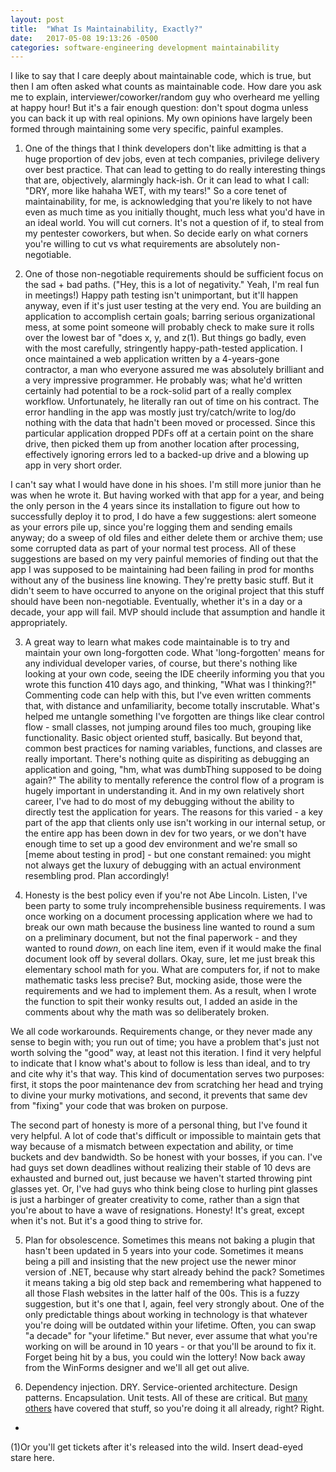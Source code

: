 ```yaml
---
layout: post
title:  "What Is Maintainability, Exactly?"
date:   2017-05-08 19:13:26 -0500
categories: software-engineering development maintainability
---
```


I like to say that I care deeply about maintainable code, which is true, but then I am often asked what counts as maintainable code. How dare you ask me to explain, interviewer/coworker/random guy who overheard me yelling at happy hour! But it's a fair enough question: don't spout dogma unless you can back it up with real opinions. My own opinions have largely been formed through maintaining some very specific, painful examples.

1. One of the things that I think developers don't like admitting is that a huge proportion of dev jobs, even at tech companies, privilege delivery over best practice. That can lead to getting to do really interesting things that are, objectively, alarmingly hack-ish. Or it can lead to what I call: "DRY, more like hahaha WET, with my tears!" So a core tenet of maintainability, for me, is acknowledging that you're likely to not have even as much time as you initially thought, much less what you'd have in an ideal world. You will cut corners. It's not a question of if, to steal from my pentester coworkers, but when. So decide early on what corners you're willing to cut vs what requirements are absolutely non-negotiable.

2. One of those non-negotiable requirements should be sufficient focus on the sad + bad paths. ("Hey, this is a lot of negativity." Yeah, I'm real fun in meetings!) Happy path testing isn't unimportant, but it'll happen anyway, even if it's just user testing at the very end. You are building an application to accomplish certain goals; barring serious organizational mess, at some point someone will probably check to make sure it rolls over the lowest bar of "does x, y, and z(1). But things go badly, even with the most carefully, stringently happy-path-tested application. I once maintained a web application written by a 4-years-gone contractor, a man who everyone assured me was absolutely brilliant and a very impressive programmer. He probably was; what he'd written certainly had potential to be a rock-solid part of a really complex workflow. Unfortunately, he literally ran out of time on his contract. The error handling in the app was mostly just try/catch/write to log/do nothing with the data that hadn't been moved or processed. Since this particular application dropped PDFs off at a certain point on the share drive, then picked them up from another location after processing, effectively ignoring errors led to a backed-up drive and a blowing up app in very short order.

I can't say what I would have done in his shoes. I'm still more junior than he was when he wrote it. But having worked with that app for a year, and being the only person in the 4 years since its installation to figure out how to successfully deploy it to prod, I do have a few suggestions: alert someone as your errors pile up, since you're logging them and sending emails anyway; do a sweep of old files and either delete them or archive them; use some corrupted data as part of your normal test process. All of these suggestions are based on my very painful memories of finding out that the app I was supposed to be maintaining had been failing in prod for months without any of the business line knowing. They're pretty basic stuff. But it didn't seem to have occurred to anyone on the original project that this stuff should have been non-negotiable. Eventually, whether it's in a day or a decade, your app will fail. MVP should include that assumption and handle it appropriately.

3. A great way to learn what makes code maintainable is to try and maintain your own long-forgotten code. What 'long-forgotten' means for any individual developer varies, of course, but there's nothing like looking at your own code, seeing the IDE cheerily informing you that you wrote this function 410 days ago, and thinking, "What was I thinking?!" Commenting code can help with this, but I've even written comments that, with distance and unfamiliarity, become totally inscrutable. What's helped me untangle something I've forgotten are things like clear control flow - small classes, not jumping around files too much, grouping like functionality. Basic object oriented stuff, basically. But beyond that, common best practices for naming variables, functions, and classes are really important. There's nothing quite as dispiriting as debugging an application and going, "hm, what was dumbThing supposed to be doing again?" The ability to mentally reference the control flow of a program is hugely important in understanding it. And in my own relatively short career, I've had to do most of my debugging without the ability to directly test the application for years. The reasons for this varied - a key part of the app that clients only use isn't working in our internal setup, or the entire app has been down in dev for two years, or we don't have enough time to set up a good dev environment and we're small so [meme about testing in prod] - but one constant remained: you might not always get the luxury of debugging with an actual environment resembling prod. Plan accordingly!

4. Honesty is the best policy even if you're not Abe Lincoln. Listen, I've been party to some truly incomprehensible business requirements. I was once working on a document processing application where we had to break our own math because the business line wanted to round a sum on a preliminary document, but not the final paperwork - and they wanted to round <em>down</em>, on each line item, even if it would make the final document look off by several dollars. Okay, sure, let me just break this elementary school math for you. What are computers for, if not to make mathematic tasks less precise? But, mocking aside, those were the requirements and we had to implement them. As a result, when I wrote the function to spit their wonky results out, I added an aside in the comments about why the math was so deliberately broken.

We all code workarounds. Requirements change, or they never made any sense to begin with; you run out of time; you have a problem that's just not worth solving the "good" way, at least not this iteration. I find it very helpful to indicate that I know what's about to follow is less than ideal, and to try and cite why it's that way. This kind of documentation serves two purposes: first, it stops the poor maintenance dev from scratching her head and trying to divine your murky motivations, and second, it prevents that same dev from "fixing" your code that was broken on purpose. 

The second part of honesty is more of a personal thing, but I've found it very helpful. A lot of code that's difficult or impossible to maintain gets that way because of a mismatch between expectation and ability, or time buckets and dev bandwidth. So be honest with your bosses, if you can. I've had guys set down deadlines without realizing their stable of 10 devs are exhausted and burned out, just because we haven't started throwing pint glasses yet. Or, I've had guys who think being close to hurling pint glasses is just a harbinger of greater creativity to come, rather than a sign that you're about to have a wave of resignations. Honesty! It's great, except when it's not. But it's a good thing to strive for.

5. Plan for obsolescence. Sometimes this means not baking a plugin that hasn't been updated in 5 years into your code. Sometimes it means being a pill and insisting that the new project use the newer minor version of .NET, because why start already behind the pack? Sometimes it means taking a big old step back and remembering what happened to all those Flash websites in the latter half of the 00s. This is a fuzzy suggestion, but it's one that I, again, feel very strongly about. One of the only predictable things about working in technology is that whatever you're doing will be outdated within your lifetime. Often, you can swap "a decade" for "your lifetime." But never, ever assume that what you're working on will be around in 10 years - or that you'll be around to fix it. Forget being hit by a bus, you could win the lottery! Now back away from the WinForms designer and we'll all get out alive.

6. Dependency injection. DRY. Service-oriented architecture. Design patterns. Encapsulation. Unit tests. All of these are critical. But [many others][many-others] have covered that stuff, so you're doing it all already, right? Right.

-

(1)Or you'll get tickets after it's released into the wild. Insert dead-eyed stare here.

[many-others]: https://softwareengineering.stackexchange.com/questions/134855/what-characteristics-or-features-make-code-maintainable 
